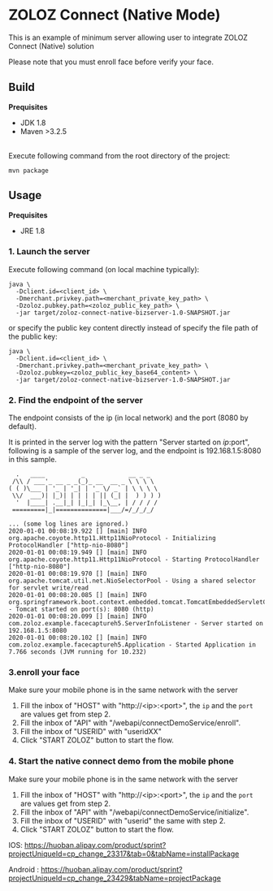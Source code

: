 # ZOLOZ Connect (Native Mode) 

This is an example of minimum server allowing user to integrate ZOLOZ Connect (Native) solution

Please note that you must enroll face before verify your face.

## Build
**Prequisites**

- JDK 1.8
- Maven >3.2.5

<br />Execute following command from the root directory of the project:
```shell
mvn package
```

## Usage
**Prequisites**
- JRE 1.8

### 1. Launch the server
Execute following command (on local machine typically):
```shell
java \
  -Dclient.id=<client_id> \
  -Dmerchant.privkey.path=<merchant_private_key_path> \
  -Dzoloz.pubkey.path=<zoloz_public_key_path> \
  -jar target/zoloz-connect-native-bizserver-1.0-SNAPSHOT.jar
```

or specify the public key content directly instead of specify the file path of the public key:
```shell
java \
  -Dclient.id=<client_id> \
  -Dmerchant.privkey.path=<merchant_private_key_path> \
  -Dzoloz.pubkey=<zoloz_public_key_base64_content> \
  -jar target/zoloz-connect-native-bizserver-1.0-SNAPSHOT.jar
```

### 2. Find the endpoint of the server

The endpoint consists of the ip (in local network) and the port (8080 by default). 

It is printed in the server log with the pattern "Server started on $ip:$port", following is a sample of the server log, and the endpoint is 192.168.1.5:8080 in this sample.
```plain
  .   ____          _            __ _ _
 /\\ / ___'_ __ _ _(_)_ __  __ _ \ \ \ \
( ( )\___ | '_ | '_| | '_ \/ _` | \ \ \ \
 \\/  ___)| |_)| | | | | || (_| |  ) ) ) )
  '  |____| .__|_| |_|_| |_\__, | / / / /
 =========|_|==============|___/=/_/_/_/

... (some log lines are ignored.)
2020-01-01 00:08:19.922 [] [main] INFO  org.apache.coyote.http11.Http11NioProtocol - Initializing ProtocolHandler ["http-nio-8080"]
2020-01-01 00:08:19.949 [] [main] INFO  org.apache.coyote.http11.Http11NioProtocol - Starting ProtocolHandler ["http-nio-8080"]
2020-01-01 00:08:19.970 [] [main] INFO  org.apache.tomcat.util.net.NioSelectorPool - Using a shared selector for servlet write/read
2020-01-01 00:08:20.085 [] [main] INFO  org.springframework.boot.context.embedded.tomcat.TomcatEmbeddedServletContainer - Tomcat started on port(s): 8080 (http)
2020-01-01 00:08:20.099 [] [main] INFO  com.zoloz.example.facecaptureh5.ServerInfoListener - Server started on 192.168.1.5:8080
2020-01-01 00:08:20.102 [] [main] INFO  com.zoloz.example.facecaptureh5.Application - Started Application in 7.766 seconds (JVM running for 10.232)
```

### 3.enroll your face
Make sure your mobile phone is in the same network with the server
1. Fill the inbox of "HOST" with "http://\<ip\>:\<port\>", the `ip` and the `port` are values get from step 2.
2. Fill the inbox of "API" with "/webapi/connectDemoService/enroll".
3. Fill the inbox of "USERID" with "useridXX" 
4. Click "START ZOLOZ" button to start the flow.

### 4. Start the native connect demo from the mobile phone
Make sure your mobile phone is in the same network with the server
1. Fill the inbox of "HOST" with "http://\<ip\>:\<port\>", the `ip` and the `port` are values get from step 2.
2. Fill the inbox of "API" with "/webapi/connectDemoService/initialize".
3. Fill the inbox of "USERID" with "userid" the same with step 2.
4. Click "START ZOLOZ" button to start the flow.


IOS: https://huoban.alipay.com/product/sprint?projectUniqueId=cp_change_23317&tab=0&tabName=installPackage
     
Android : https://huoban.alipay.com/product/sprint?projectUniqueId=cp_change_23429&tabName=projectPackage



